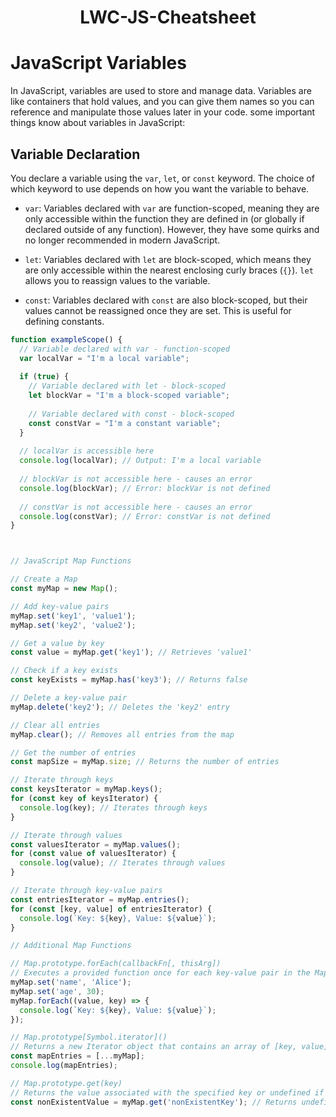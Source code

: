 <div align="center"> <h1>LWC-JS-Cheatsheet</h1></div>

# JavaScript Variables

In JavaScript, variables are used to store and manage data. Variables are like containers that hold values, and you can give them names so you can reference and manipulate those values later in your code. 
some important things know about variables in JavaScript:

## Variable Declaration

You declare a variable using the `var`, `let`, or `const` keyword. The choice of which keyword to use depends on how you want the variable to behave.

- `var`: Variables declared with `var` are function-scoped, meaning they are only accessible within the function they are defined in (or globally if declared outside of any function). However, they have some quirks and no longer recommended in modern JavaScript.

- `let`: Variables declared with `let` are block-scoped, which means they are only accessible within the nearest enclosing curly braces (`{}`). `let` allows you to reassign values to the variable.

- `const`: Variables declared with `const` are also block-scoped, but their values cannot be reassigned once they are set. This is useful for defining constants.


```javascript
function exampleScope() {
  // Variable declared with var - function-scoped
  var localVar = "I'm a local variable";
  
  if (true) {
    // Variable declared with let - block-scoped
    let blockVar = "I'm a block-scoped variable";
    
    // Variable declared with const - block-scoped
    const constVar = "I'm a constant variable";
  }
  
  // localVar is accessible here
  console.log(localVar); // Output: I'm a local variable
  
  // blockVar is not accessible here - causes an error
  console.log(blockVar); // Error: blockVar is not defined
  
  // constVar is not accessible here - causes an error
  console.log(constVar); // Error: constVar is not defined
}



// JavaScript Map Functions

// Create a Map
const myMap = new Map();

// Add key-value pairs
myMap.set('key1', 'value1');
myMap.set('key2', 'value2');

// Get a value by key
const value = myMap.get('key1'); // Retrieves 'value1'

// Check if a key exists
const keyExists = myMap.has('key3'); // Returns false

// Delete a key-value pair
myMap.delete('key2'); // Deletes the 'key2' entry

// Clear all entries
myMap.clear(); // Removes all entries from the map

// Get the number of entries
const mapSize = myMap.size; // Returns the number of entries

// Iterate through keys
const keysIterator = myMap.keys();
for (const key of keysIterator) {
  console.log(key); // Iterates through keys
}

// Iterate through values
const valuesIterator = myMap.values();
for (const value of valuesIterator) {
  console.log(value); // Iterates through values
}

// Iterate through key-value pairs
const entriesIterator = myMap.entries();
for (const [key, value] of entriesIterator) {
  console.log(`Key: ${key}, Value: ${value}`);
}

// Additional Map Functions

// Map.prototype.forEach(callbackFn[, thisArg])
// Executes a provided function once for each key-value pair in the Map, in insertion order.
myMap.set('name', 'Alice');
myMap.set('age', 30);
myMap.forEach((value, key) => {
  console.log(`Key: ${key}, Value: ${value}`);
});

// Map.prototype[Symbol.iterator]()
// Returns a new Iterator object that contains an array of [key, value] for each element in the Map object.
const mapEntries = [...myMap];
console.log(mapEntries);

// Map.prototype.get(key)
// Returns the value associated with the specified key or undefined if the key does not exist.
const nonExistentValue = myMap.get('nonExistentKey'); // Returns undefined


